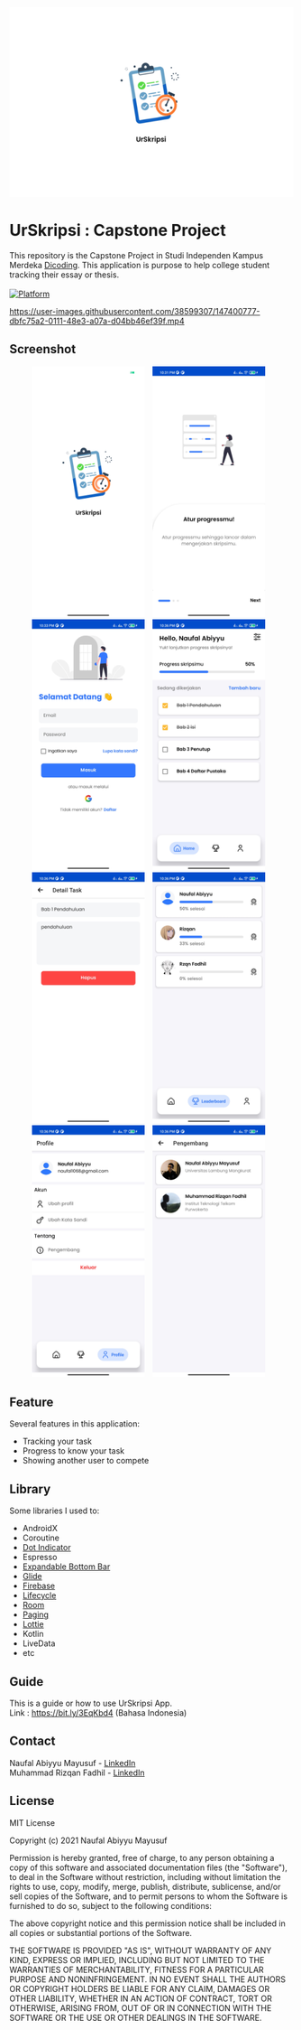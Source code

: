 <img src="/Screenshot/Logo.png"
        alt="Logo"        
        width="1000" />
        
# UrSkripsi : Capstone Project
This repository is the Capstone Project in Studi Independen Kampus Merdeka [Dicoding](www.dicoding.com). This application is purpose to help college student tracking their essay or thesis.<br><br>
 [![Platform](https://img.shields.io/badge/platform-Android-green.svg)](http://developer.android.com/index.html)<br>
 
https://user-images.githubusercontent.com/38599307/147400777-dbfc75a2-0111-48e3-a07a-d04bb46ef39f.mp4

## Screenshot
<p align="center">
    <img src="/Screenshot/1.jpg"
        alt="Splash Screen"    
        style="margin-right: 10px;"    
        width="200" />
    <img src="/Screenshot/2.jpg"
        alt="On Boarding"    
        style="margin-right: 10px;"    
        width="200" />
    <img src="/Screenshot/5.jpg"
        alt="Login screen"    
        style="margin-right: 10px;"    
        width="200" />
    <img src="/Screenshot/8.jpg"
        alt="Main Activity"    
        style="margin-right: 10px;"    
        width="200" />
     <img src="/Screenshot/9.jpg"
        alt="Detail"    
        style="margin-right: 10px;"    
        width="200" />
    <img src="/Screenshot/10.jpg"
        alt="Leaderboard Screen"    
        style="margin-right: 10px;"    
        width="200" />
    <img src="/Screenshot/11.jpg"
        alt="Profile screen"    
        style="margin-right: 10px;"    
        width="200" />
     <img src="/Screenshot/14.jpg"
        alt="Profile screen"    
        style="margin-right: 10px;"    
        width="200" />
</p>

## Feature
Several features in this application:
- Tracking your task
- Progress to know your task
- Showing another user to compete

## Library
Some libraries I used to:
- AndroidX
- Coroutine
- [Dot Indicator](https://github.com/tommybuonomo/dotsindicator)
- Espresso
- [Expandable Bottom Bar](https://github.com/st235/ExpandableBottomBar)
- [Glide](https://github.com/bumptech/glide)
- [Firebase](https://firebase.google.com/docs/android/setup)
- [Lifecycle](https://developer.android.com/jetpack/androidx/releases/lifecycle)
- [Room](https://developer.android.com/training/data-storage/room)
- [Paging](https://developer.android.com/topic/libraries/architecture/paging)
- [Lottie](https://airbnb.io/lottie/#/android)
- Kotlin
- LiveData
- etc

## Guide
This is a guide or how to use UrSkripsi App.<br>
Link : https://bit.ly/3EqKbd4 (Bahasa Indonesia)

## Contact
Naufal Abiyyu Mayusuf - [LinkedIn](https://www.linkedin.com/in/naufal-abiyyu/)<br>
Muhammad Rizqan Fadhil - [LinkedIn](https://www.linkedin.com/in/rzqnfadhil/)

## License
MIT License

Copyright (c) 2021 Naufal Abiyyu Mayusuf

Permission is hereby granted, free of charge, to any person obtaining a copy
of this software and associated documentation files (the "Software"), to deal
in the Software without restriction, including without limitation the rights
to use, copy, modify, merge, publish, distribute, sublicense, and/or sell
copies of the Software, and to permit persons to whom the Software is
furnished to do so, subject to the following conditions:

The above copyright notice and this permission notice shall be included in all
copies or substantial portions of the Software.

THE SOFTWARE IS PROVIDED "AS IS", WITHOUT WARRANTY OF ANY KIND, EXPRESS OR
IMPLIED, INCLUDING BUT NOT LIMITED TO THE WARRANTIES OF MERCHANTABILITY,
FITNESS FOR A PARTICULAR PURPOSE AND NONINFRINGEMENT. IN NO EVENT SHALL THE
AUTHORS OR COPYRIGHT HOLDERS BE LIABLE FOR ANY CLAIM, DAMAGES OR OTHER
LIABILITY, WHETHER IN AN ACTION OF CONTRACT, TORT OR OTHERWISE, ARISING FROM,
OUT OF OR IN CONNECTION WITH THE SOFTWARE OR THE USE OR OTHER DEALINGS IN THE
SOFTWARE.
